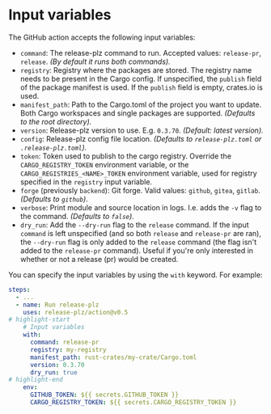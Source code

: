 # Input variables

The GitHub action accepts the following input variables:

- `command`: The release-plz command to run. Accepted values: `release-pr`,
  `release`. *(By default it runs both commands).*
- `registry`: Registry where the packages are stored.
  The registry name needs to be present in the Cargo config.
  If unspecified, the `publish` field of the package manifest is used.
  If the `publish` field is empty, crates.io is used.
- `manifest_path`: Path to the Cargo.toml of the project you want to update.
  Both Cargo workspaces and single packages are supported.
  *(Defaults to the root directory).*
- `version`: Release-plz version to use. E.g. `0.3.70`. *(Default: latest version).*
- `config`: Release-plz config file location.
  *(Defaults to `release-plz.toml` or `.release-plz.toml`).*
- `token`: Token used to publish to the cargo registry.
  Override the `CARGO_REGISTRY_TOKEN` environment variable, or the `CARGO_REGISTRIES_<NAME>_TOKEN`
  environment variable, used for registry specified in the `registry` input variable.
- `forge` (previously `backend`): Git forge.
  Valid values: `github`, `gitea`, `gitlab`. *(Defaults to `github`)*.
- `verbose`: Print module and source location in logs.
  I.e. adds the `-v` flag to the command. *(Defaults to `false`).*
- `dry_run`: Add the `--dry-run` flag to the `release` command.
  If the input `command` is left unspecified (and so both `release` and `release-pr` are ran),
  the `--dry-run` flag is only added to the `release` command
  (the flag isn't added to the `release-pr` command).
  Useful if you're only interested in whether or not a release (pr) would be created.

You can specify the input variables by using the `with` keyword.
For example:

```yaml
steps:
  - ...
  - name: Run release-plz
    uses: release-plz/action@v0.5
# highlight-start
    # Input variables
    with:
      command: release-pr
      registry: my-registry
      manifest_path: rust-crates/my-crate/Cargo.toml
      version: 0.3.70
      dry_run: true
# highlight-end
    env:
      GITHUB_TOKEN: ${{ secrets.GITHUB_TOKEN }}
      CARGO_REGISTRY_TOKEN: ${{ secrets.CARGO_REGISTRY_TOKEN }}
```
